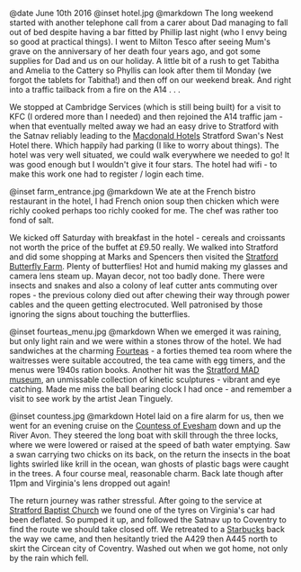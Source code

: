 @date		June 10th 2016
@inset		hotel.jpg
@markdown
The long weekend started with another telephone call from a carer about Dad managing to fall out
of bed despite having a bar fitted by Phillip last night (who I envy being so good at practical things).
I went to Milton Tesco after seeing Mum's grave on the anniversary of her death four years ago,
and got some supplies for Dad and us on our holiday. A little bit of a rush to get Tabitha and Amelia
to the Cattery so Phyllis can look after them til Monday (we forgot the tablets for Tabitha!)
and then off on our weekend break. And right into a traffic tailback from a fire on the A14 . . .

We stopped at Cambridge Services (which is still being built) for a visit to KFC (I ordered more
than I needed) and then rejoined the A14 traffic jam - when that eventually melted away we had
an easy drive to Stratford with the Satnav reliably leading to the
[Macdonald Hotels](https://www.macdonaldhotels.co.uk/) Stratford Swan's Nest Hotel there.
Which happily had parking (I like to worry about things). The hotel was very well situated,
we could walk everywhere we needed to go! It was good enough but I wouldn't give it four stars.
The hotel had wifi - to make this work one had to register / login each time.

@inset		farm_entrance.jpg
@markdown
We ate at the French bistro restaurant in the hotel, I had French onion soup then chicken
which were richly cooked perhaps too richly cooked for me. The chef was rather too fond of salt.

We kicked off Saturday with breakfast in the hotel - cereals and croissants not worth the price of
the buffet at &pound;9.50 really. We walked into Stratford and did some shopping at
Marks and Spencers then visited the
[Stratford Butterfly Farm](https://www.butterflyfarm.co.uk/attraction/index.php). Plenty of butterflies!
Hot and humid making
my glasses and camera lens steam up. Mayan decor, not too badly done. There were insects and snakes
and also a colony of leaf cutter ants commuting over ropes - the previous colony died out after
chewing their way through power cables and the queen getting electrocuted. Well patronised by
those ignoring the signs about touching the butterflies.

@inset		fourteas_menu.jpg
@markdown
When we emerged it was raining, but only light rain and we were within a stones throw of the hotel.
We had sandwiches at the charming [Fourteas](http://thefourteas.co.uk/) -
a forties themed tea room where the waitresses were
suitable accoutred, the tea came with egg timers, and the menus were 1940s ration books. Another
hit was the [Stratford MAD museum](https://themadmuseum.co.uk/), an unmissable collection of
kinetic sculptures - vibrant and eye catching.
Made me miss the ball bearing clock I had once - and remember a visit to see work by the artist
Jean Tinguely.

@inset		countess.jpg
@markdown
Hotel laid on a fire alarm for us, then we went for an evening cruise on the
[Countess of Evesham](https://countessofevesham.co.uk/)
down and up the River Avon. They steered the long boat with skill through the three locks,
where we were lowered or raised at the speed of bath water emptying.
Saw a swan carrying two chicks on its back, on the return
the insects in the boat lights swirled like krill in the ocean, wan ghosts of plastic bags
were caught in the trees. A four course meal, reasonable charm. Back late though after 11pm
and Virginia's lens dropped out again!

The return journey was rather stressful. After going to the service at
[Stratford Baptist Church](http://www.stratforduponavonbaptist.org.uk/)
we found one of the tyres on Virginia's car had been deflated. So pumped it up, and followed the
Satnav up to Coventry to find the route we should take closed off. We retreated to a
[Starbucks](https://www.starbucks.co.uk/store-locator/store/1006507)
back the way we came, and then hesitantly tried the A429 then A445 north to skirt
the Circean city of Coventry. Washed out when we got home, not only by the rain which fell.
